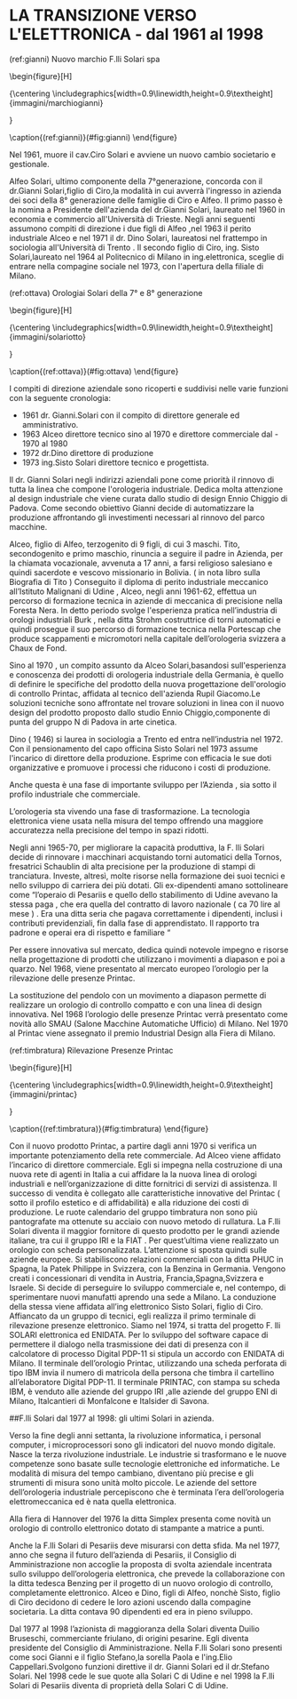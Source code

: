 # LA TRANSIZIONE VERSO L'ELETTRONICA - dal 1961 al 1998



(ref:gianni) Nuovo marchio F.lli Solari spa

\begin{figure}[H]

{\centering \includegraphics[width=0.9\linewidth,height=0.9\textheight]{immagini/marchiogianni} 

}

\caption{(ref:gianni)}(\#fig:gianni)
\end{figure}




Nel 1961, muore il cav.Ciro Solari e avviene un nuovo cambio societario e gestionale. 

Alfeo Solari, ultimo componente della 7°generazione, concorda con il dr.Gianni Solari,figlio di Ciro,la modalità in cui avverrà l'ingresso in azienda dei soci della 8° generazione delle famiglie di Ciro e Alfeo.
Il primo passo è la nomina a Presidente dell'azienda del dr.Gianni Solari, laureato nel 1960 in economia e commercio all'Università di Trieste.
Negli anni seguenti assumono compiti di direzione i due figli di Alfeo ,nel 1963 il perito industriale Alceo e nel 1971 il dr. Dino Solari, laureatosi nel frattempo in sociologia all'Università di Trento .
Il secondo figlio di Ciro, ing. Sisto Solari,laureato nel 1964 al Politecnico di Milano in ing.elettronica, sceglie di entrare nella compagine sociale nel 1973, con l'apertura della filiale di Milano.









(ref:ottava) Orologiai Solari della 7° e 8° generazione

\begin{figure}[H]

{\centering \includegraphics[width=0.9\linewidth,height=0.9\textheight]{immagini/solariotto} 

}

\caption{(ref:ottava)}(\#fig:ottava)
\end{figure}







I compiti di direzione aziendale sono ricoperti e suddivisi nelle varie funzioni con la seguente cronologia:

- 1961 dr. Gianni.Solari con il compito di direttore generale ed           amministrativo.
- 1963 Alceo direttore tecnico sino al 1970 e direttore commerciale dal -   1970 al 1980
- 1972 dr.Dino direttore di produzione
- 1973 ing.Sisto Solari direttore tecnico e progettista.



Il dr. Gianni Solari negli indirizzi aziendali  pone come priorità il rinnovo  di tutta la linea che compone l'orologeria industriale. 
Dedica molta attenzione al design industriale che viene curata dallo studio di design Ennio Chiggio di Padova.
Come secondo obiettivo Gianni decide di automatizzare la produzione affrontando gli investimenti necessari al rinnovo del parco macchine.

Alceo, figlio di Alfeo, terzogenito di 9 figli, di cui 3 maschi. 
Tito, secondogenito e primo maschio,  rinuncia a seguire il padre in Azienda, per la chiamata vocazionale, avvenuta a 17 anni, a farsi religioso salesiano e quindi sacerdote e vescovo missionario in Bolivia. ( in nota  libro sulla Biografia di Tito )
Conseguito il diploma di perito industriale meccanico all’Istituto Malignani di  Udine , Alceo,  negli anni 1961-62, effettua un percorso di formazione tecnica in aziende di meccanica di precisione nella Foresta Nera. 
In detto periodo svolge l'esperienza pratica nell’industria di orologi industriali Burk , nella ditta Strohm costruttrice di torni automatici  e quindi prosegue il suo percorso di formazione tecnica nella Portescap che produce scappamenti e micromotori nella capitale dell’orologeria svizzera a Chaux de Fond.

Sino al 1970 , un compito assunto da Alceo Solari,basandosi sull'esperienza e conoscenza dei prodotti di orologeria industriale della Germania, è quello di definire le specifiche del prodotto della nuova progettazione dell'orologio di controllo Printac, affidata al tecnico dell'azienda Rupil Giacomo.Le soluzioni tecniche sono affrontate nel trovare soluzioni in linea con il nuovo design del prodotto proposto dallo studio Ennio Chiggio,componente di punta del gruppo N di Padova in arte cinetica.

Dino ( 1946) si laurea in sociologia a Trento ed entra nell’industria nel 1972. Con il pensionamento del capo officina Sisto Solari nel 1973 assume l'incarico di direttore della produzione. Esprime con efficacia le sue doti organizzative e promuove i processi che riducono i costi di produzione.

Anche questa è una fase di importante sviluppo per l’Azienda , sia sotto il profilo industriale che commerciale. 

L’orologeria sta vivendo una fase di trasformazione. La tecnologia elettronica viene usata nella misura del tempo offrendo una maggiore accuratezza nella precisione del tempo in spazi ridotti.

Negli anni 1965-70, per migliorare la capacità produttiva, la F. lli Solari decide di rinnovare i macchinari acquistando torni automatici della Tornos, fresatrici Schaublin di alta precisione per la produzione di stampi di tranciatura. Investe, altresì,  molte risorse nella formazione dei suoi tecnici e nello sviluppo di carriera dei più dotati.
Gli ex-dipendenti amano sottolineare come  “l’operaio di Pesariis e quello dello stabilimento di Udine avevano la stessa paga , che era quella del contratto di lavoro nazionale ( ca 70 lire al mese ) .  Era una ditta seria che pagava correttamente i dipendenti, inclusi i contributi previdenziali, fin dalla fase di apprendistato. Il rapporto tra padrone  e operai era di rispetto e familiare “

Per essere innovativa sul mercato,  dedica quindi notevole impegno e risorse nella progettazione di prodotti che utilizzano i movimenti a diapason e poi a quarzo.
Nel 1968, viene presentato al mercato europeo l’orologio per la rilevazione delle presenze Printac.

La sostituzione del pendolo con un movimento a diapason permette di realizzare un orologio di controllo compatto e con una linea di design innovativa. Nel 1968 l’orologio delle presenze Printac verrà presentato come novità allo SMAU  (Salone Macchine Automatiche Ufficio) di Milano. Nel 1970 al Printac  viene assegnato il premio Industrial Design  alla Fiera di Milano. 









(ref:timbratura)  Rilevazione Presenze Printac

\begin{figure}[H]

{\centering \includegraphics[width=0.9\linewidth,height=0.9\textheight]{immagini/printac} 

}

\caption{(ref:timbratura)}(\#fig:timbratura)
\end{figure}









Con il nuovo prodotto Printac, a partire dagli anni 1970 si verifica un importante potenziamento della rete commerciale. Ad Alceo viene affidato l’incarico di direttore commerciale.
Egli si impegna nella costruzione di una nuova rete di agenti in Italia a cui affidare la la nuova linea di orologi industriali e nell’organizzazione di ditte fornitrici di servizi di assistenza.
Il successo di vendita è collegato alle caratteristiche innovative del Printac ( sotto il profilo estetico e di affidabilità) e alla riduzione dei costi di produzione. Le ruote calendario del gruppo timbratura non sono più pantografate ma ottenute su acciaio con nuovo metodo di rullatura.
La F.lli Solari diventa il maggior fornitore di questo prodotto per le grandi aziende italiane, tra cui il gruppo IRI e la FIAT . Per quest’ultima viene realizzato un orologio con scheda personalizzata.
L’attenzione si sposta quindi sulle aziende europee. Si stabiliscono relazioni commerciali con la ditta PHUC in Spagna, la Patek Philippe in Svizzera, con la Benzina in Germania.
Vengono creati i concessionari di vendita in Austria, Francia,Spagna,Svizzera e Israele.
Si decide di perseguire lo sviluppo commerciale e, nel contempo, di sperimentare nuovi manufatti aprendo una sede a Milano.
La conduzione della stessa viene affidata all’ing elettronico Sisto Solari, figlio di Ciro.
Affiancato da un gruppo di tecnici, egli realizza il primo terminale di rilevazione presenze elettronico.
Siamo nel 1974, si tratta del progetto F. lli SOLARI elettronica ed ENIDATA. Per lo sviluppo del software capace di permettere il dialogo nella trasmissione dei dati di presenza con il calcolatore di processo Digital PDP-11 si stipula un accordo con ENIDATA di Milano.
Il terminale dell’orologio Printac, utilizzando una scheda perforata di tipo IBM invia il numero di matricola della persona che timbra il cartellino all’elaboratore Digital PDP-11. Il terminale PRINTAC, con stampa su scheda IBM, è venduto alle aziende del gruppo IRI ,alle aziende del gruppo ENI di Milano, Italcantieri di Monfalcone e Italsider di Savona.



##F.lli Solari dal 1977 al 1998: gli ultimi Solari in azienda.

Verso la fine degli anni settanta, la rivoluzione informatica, i personal computer, i microprocessori sono gli indicatori del nuovo mondo digitale. Nasce la terza rivoluzione industriale.
Le industrie si trasformano e le nuove competenze sono basate sulle tecnologie elettroniche ed informatiche.
Le modalità di misura del tempo cambiano, diventano più precise e gli strumenti di misura sono unità molto piccole. 
Le aziende del settore dell’orologeria industriale percepiscono che è terminata l’era dell’orologeria elettromeccanica ed è nata quella elettronica.

Alla fiera di Hannover del 1976 la ditta Simplex presenta come novità un orologio di controllo elettronico dotato di stampante a matrice a punti.

Anche la F.lli Solari di Pesariis deve misurarsi con detta sfida.
Ma nel  1977, anno che segna  il futuro dell’azienda di Pesariis, il Consiglio di Amministrazione non accoglie la proposta di svolta aziendale incentrata sullo sviluppo dell’orologeria elettronica, che prevede la collaborazione con la ditta tedesca Benzing per il progetto di un  nuovo orologio di controllo, completamente elettronico.
Alceo e Dino, figli di Alfeo, nonchè  Sisto, figlio di Ciro decidono di cedere le loro azioni uscendo dalla compagine societaria.
La ditta contava 90 dipendenti ed era in pieno sviluppo.

Dal 1977 al 1998 l’azionista di maggioranza della Solari diventa Duilio Bruseschi, commerciante friulano, di origini pesarine. Egli diventa presidente del Consiglio di Amministrazione.
Nella F.lli Solari sono presenti come soci Gianni e il figlio Stefano,la sorella Paola e l'ing.Elio Cappellari.Svolgono funzioni direttive il dr. Gianni Solari ed il dr.Stefano Solari.
Nel 1998 cede le sue quote alla Solari C di Udine e nel 1998 la F.lli Solari di Pesariis diventa di proprietà della Solari C di Udine. 







